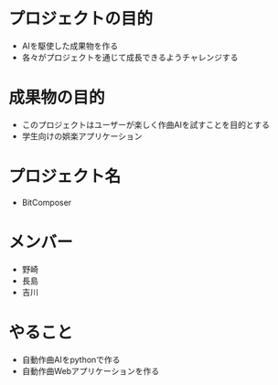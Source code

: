 # プロジェクトの目的
- AIを駆使した成果物を作る
- 各々がプロジェクトを通じて成長できるようチャレンジする

# 成果物の目的
- このプロジェクトはユーザーが楽しく作曲AIを試すことを目的とする
- 学生向けの娯楽アプリケーション

# プロジェクト名
- BitComposer

# メンバー
- 野崎
- 長島
- 吉川

# やること
- 自動作曲AIをpythonで作る
- 自動作曲Webアプリケーションを作る
